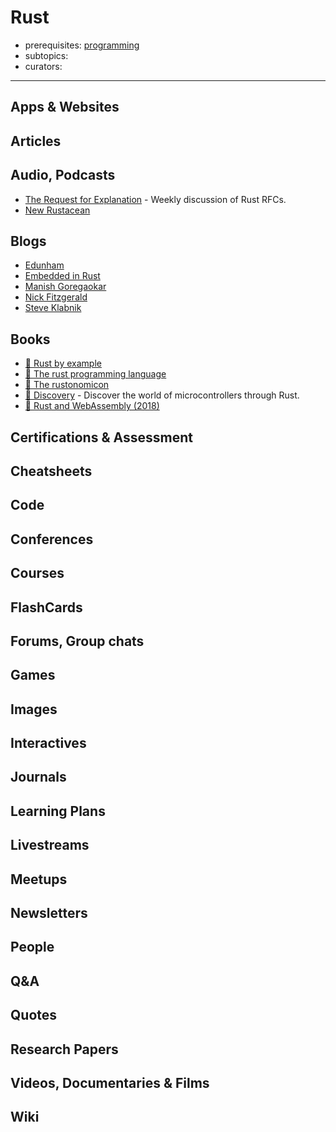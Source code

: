 # Rust

- prerequisites: [programming](programming.md)
- subtopics:
- curators:

------

## Apps & Websites

## Articles

## Audio, Podcasts

- [The Request for Explanation](https://request-for-explanation.github.io/podcast/) - Weekly discussion of Rust RFCs.
- [New Rustacean](https://newrustacean.com/)

## Blogs

- [Edunham](http://edunham.net/)
- [Embedded in Rust](http://blog.japaric.io/)
- [Manish Goregaokar](https://manishearth.github.io/)
- [Nick Fitzgerald](http://fitzgeraldnick.com/)
- [Steve Klabnik](http://words.steveklabnik.com/)


## Books

- [📖 Rust by example](http://rustbyexample.com/)
- [📖 The rust programming language](https://doc.rust-lang.org/book/)
- [📖 The rustonomicon](https://doc.rust-lang.org/nomicon/)
- [📖 Discovery](https://japaric.github.io/discovery/README.html#Scope) - Discover the world of microcontrollers through Rust.
- [📖 Rust and WebAssembly (2018)](https://rustwasm.github.io/book/)

## Certifications & Assessment

## Cheatsheets

## Code

## Conferences

## Courses

## FlashCards

## Forums, Group chats

## Games

## Images

## Interactives

## Journals

## Learning Plans

## Livestreams

## Meetups

## Newsletters

## People

## Q&A

## Quotes

## Research Papers

## Videos, Documentaries & Films

## Wiki

